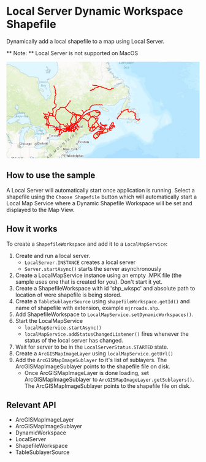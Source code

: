# Local Server Dynamic Workspace Shapefile

Dynamically add a local shapefile to a map using Local Server.

**   Note: **   Local Server is not supported on MacOS

![](LocalServerDynamicWorkspaceShapefile.png)

## How to use the sample

A Local Server will automatically start once application is running. Select a shapefile using the `Choose Shapefile` button which will automatically start a Local Map Service where a Dynamic Shapefile Workspace will be set and displayed to the Map View.

## How it works

To create a `ShapefileWorkspace` and add it to a `LocalMapService`:

1.  Create and run a local server.
    *   `LocalServer.INSTANCE` creates a local server
    *   `Server.startAsync()` starts the server asynchronously
2.  Create a LocalMapService instance using an empty .MPK file (the sample uses one that is created for you). Don't start it yet.
3.  Create a ShapefileWorkspace  with id 'shp_wkspc' and absolute path to location of were shapefile is being stored.
4.  Create a `TableSublayerSource`  using  `shapefileWorkspace.getId()` and name of  shapefile with extension, example `mjrroads.shp`.
5.  Add ShapefileWorkspace to `LocalMapService.setDynamicWorkspaces()`.
6.  Start the LocalMapService
    *   `localMapService.startAsync()`
    *   `localMapService.addStatusChangedListener()` fires whenever the status of the local server has changed.
7.  Wait for server to be in the  `LocalServerStatus.STARTED` state.
8.  Create a `ArcGISMapImageLayer` using `localMapService.getUrl()`
9.  Add the `ArcGISMapImageSublayer` to it's list of sublayers. The ArcGISMapImageSublayer points to the shapefile file on disk.
    *   Once ArcGISMapImageLayer is done loading,  set ArcGISMapImageSublayer to `ArcGISMapImageLayer.getSublayers()`. The ArcGISMapImageSublayer points to the shapefile file on disk.

## Relevant API

*   ArcGISMapImageLayer
*   ArcGISMapImageSublayer
*   DynamicWorkspace
*   LocalServer
*   ShapefileWorkspace
*   TableSublayerSource
